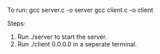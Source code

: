 To run:
gcc server.c -o server
gcc client.c -o client 

Steps:
1) Run ./server to start the server.
2) Run ./client 0.0.0.0 in a seperate terminal.

